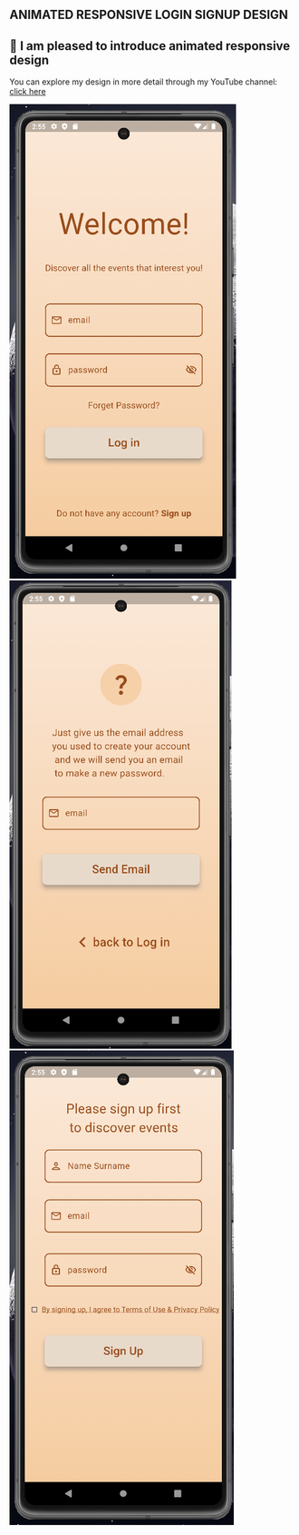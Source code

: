 ## ANIMATED RESPONSIVE LOGIN SIGNUP DESIGN


## 📱 I am pleased to introduce animated responsive design

You can explore my design in more detail through my YouTube channel: [click here](https://www.youtube.com/watch?v=OLf0sk014GY)




![Screen Shot](https://github.com/NazimCimen/NazimCimen/blob/main/Ekran%20görüntüsü%202024-01-15%20055534.png)
![Screen Shot](https://github.com/NazimCimen/NazimCimen/blob/main/Ekran%20görüntüsü%202024-01-15%20055544.png)
![Screen Shot](https://github.com/NazimCimen/NazimCimen/blob/main/Ekran%20görüntüsü%202024-01-15%20055554.png)







